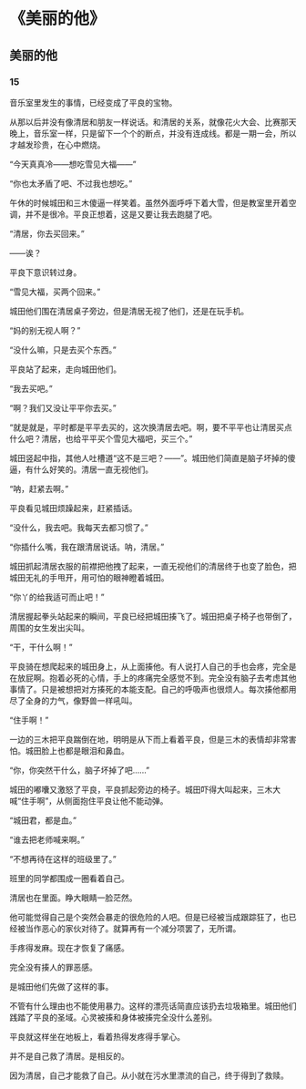 # 《美丽的他》

## 美丽的他

### 15

音乐室里发生的事情，已经变成了平良的宝物。

从那以后并没有像清居和朋友一样说话。和清居的关系，就像花火大会、比赛那天晚上，音乐室一样，只是留下一个个的断点，并没有连成线。都是一期一会，所以才越发珍贵，在心中燃烧。

“今天真真冷——想吃雪见大福——”

“你也太矛盾了吧、不过我也想吃。”

午休的时候城田和三木傻逼一样笑着。虽然外面呼呼下着大雪，但是教室里开着空调，并不是很冷。平良正想着，这是又要让我去跑腿了吧。

“清居，你去买回来。”

——诶？

平良下意识转过身。

“雪见大福，买两个回来。”

城田他们围在清居桌子旁边，但是清居无视了他们，还是在玩手机。

“妈的别无视人啊？”

“没什么嘛，只是去买个东西。”

平良站了起来，走向城田他们。

“我去买吧。”

“啊？我们又没让平平你去买。”

“就是就是，平时都是平平去买的，这次换清居去吧。啊，要不平平也让清居买点什么吧？清居，也给平平买个雪见大福吧，买三个。”

城田竖起中指，其他人吐槽道“这不是三吧？——”。城田他们简直是脑子坏掉的傻逼，有什么好笑的。清居一直无视他们。

“呐，赶紧去啊。”

平良看见城田烦躁起来，赶紧插话。

“没什么，我去吧。我每天去都习惯了。”

“你插什么嘴，我在跟清居说话。呐，清居。”

城田抓起清居衣服的前襟把他拽了起来，一直无视他们的清居终于也变了脸色，把城田无礼的手甩开，用可怕的眼神瞪着城田。

“你丫的给我适可而止吧！”

清居握起拳头站起来的瞬间，平良已经把城田揍飞了。城田把桌子椅子也带倒了，周围的女生发出尖叫。

“干，干什么啊！”

平良骑在想爬起来的城田身上，从上面揍他。有人说打人自己的手也会疼，完全是在放屁啊。抱着必死的心情，手上的疼痛完全感觉不到。完全没有脑子去考虑其他事情了。只是被想把对方揍死的本能支配。自己的呼吸声也很烦人。每次揍他都用尽了全身的力气，像野兽一样吼叫。

“住手啊！”

一边的三木把平良踹倒在地，明明是从下而上看着平良，但是三木的表情却非常害怕。城田脸上也都是眼泪和鼻血。

“你，你突然干什么，脑子坏掉了吧……”

城田的嘟囔又激怒了平良，平良抓起旁边的椅子。城田吓得大叫起来，三木大喊“住手啊”，从侧面抱住平良让他不能动弹。

“城田君，都是血。”

“谁去把老师喊来啊。”

“不想再待在这样的班级里了。”

班里的同学都围成一圈看着自己。

清居也在里面。睁大眼睛一脸茫然。

他可能觉得自己是个突然会暴走的很危险的人吧。但是已经被当成跟踪狂了，也已经被当作恶心的家伙对待了。就算再有一个减分项罢了，无所谓。

手疼得发麻。现在才恢复了痛感。

完全没有揍人的罪恶感。

是城田他们先做了这样的事。

不管有什么理由也不能使用暴力。这样的漂亮话简直应该扔去垃圾箱里。城田他们践踏了平良的圣域。心灵被揍和身体被揍完全没什么差别。

平良就这样坐在地板上，看着热得发疼得手掌心。

并不是自己救了清居。是相反的。

因为清居，自己才能救了自己。从小就在污水里漂流的自己，终于得到了救赎。
